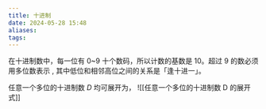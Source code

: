 ```yaml
---
title: 十进制
date: 2024-05-28 15:48
aliases: 
tags: 
---
```

在十进制数中，每一位有 0~9 十个数码，所以计数的基数是 10。超过 9 的数必须用多位数表示 , 其中低位和相邻高位之间的关系是「逢十进一」。

任意一个多位的十进制数 $D$ 均可展开为，
![[任意一个多位的十进制数 D 的展开式]]
